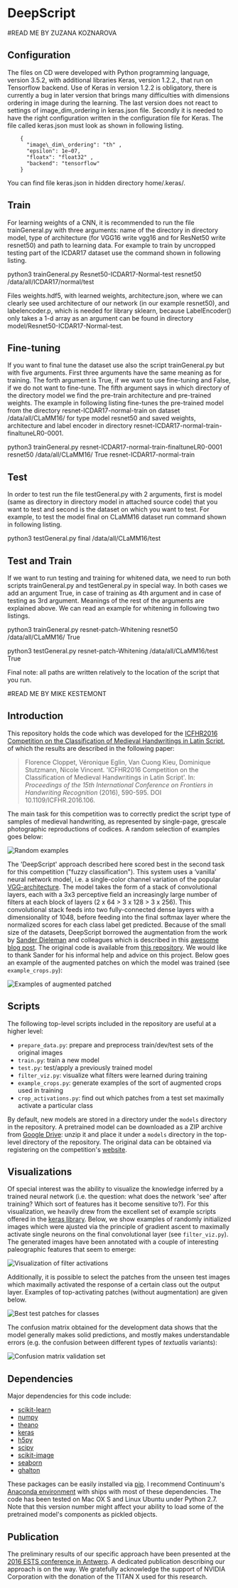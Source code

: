 # DeepScript
#READ ME BY ZUZANA KOZNAROVA


## Configuration

  The files on CD were developed with Python programming language, version
3.5.2, with additional libraries Keras, version 1.2.2., that run on Tensorflow
backend. Use of Keras in version 1.2.2 is obligatory, there is currently a
bug in later version that brings many difficulties with dimensions ordering
in image during the learning. The last version does not react to settings of
image_dim_ordering in keras.json file.
  Secondly it is needed to have the right configuration written in the configuration
file for Keras. The file called keras.json must look as shown in following
listing.

        {
          "image\_dim\_ordering": "th" ,
          "epsilon": 1e−07,
          "floatx": "float32" ,
          "backend": "tensorflow"
        }
  You can find file keras.json in hidden directory home/.keras/.
 
  
## Train
 
  For learning weights of a CNN, it is recommended to run the file trainGeneral.py with
three arguments: name of the directory in directory model, type of architecture
(for VGG16 write vgg16 and for ResNet50 write resnet50) and path to learning
data. For example to train by uncropped testing part of the ICDAR17 dataset
use the command shown in following listing.

python3 trainGeneral.py Resnet50-ICDAR17-Normal-test resnet50 /data/all/ICDAR17/normal/test

  Files weights.hdf5, with learned weights, architecture.json, where we
can clearly see used architecture of our network (in our example resnet50),
and labelencoder.p, which is needed for library sklearn, because LabelEncoder()
only takes a 1-d array as an argument can be found in directory
model/Resnet50-ICDAR17-Normal-test.


## Fine-tuning

  If you want to final tune the dataset use also the script trainGeneral.py
but with five arguments. First three arguments have the same meaning as for
training. The forth argument is True, if we want to use fine-tuning and False,
if we do not want to fine-tune. The fifth argument says in which directory
of the directory model we find the pre-train architecture and pre-trained
weights. The example in following listing fine-tunes the pre-trained model
from the directory resnet-ICDAR17-normal-train on dataset /data/all/CLaMM16/ for
type model resnet50 and saved weights, architecture and label encoder in
directory resnet-ICDAR17-normal-train-finaltuneLR0-0001.

python3 trainGeneral.py resnet-ICDAR17-normal-train-finaltuneLR0-0001 resnet50 /data/all/CLaMM16/ True resnet-ICDAR17-normal-train

  
## Test

  In order to test run the file testGeneral.py with 2 arguments, first is model
(same as directory in directory model in attached source code) that you want
to test and second is the dataset on which you want to test. For example, to
test the model final on CLaMM16 dataset run command shown in following
listing.

python3 testGeneral.py final /data/all/CLaMM16/test


## Test and Train 

  If we want to run testing and training for whitened data, we need to run
both scripts trainGeneral.py and testGeneral.py in special way. In both cases
we add an argument True, in case of training as 4th argument and in case of
testing as 3rd argument. Meanings of the rest of the arguments are explained
above. We can read an example for whitening in following two listings.

python3 trainGeneral.py resnet-patch-Whitening resnet50 /data/all/CLaMM16/ True

python3 testGeneral.py resnet-patch-Whitening /data/all/CLaMM16/test True


Final note: all paths are written relatively to the location of the script that you run.



#READ ME BY MIKE KESTEMONT
## Introduction
This repository holds the code which was developed for the [ICFHR2016 Competition on the Classification of Medieval Handwritings in Latin Script](http://oriflamms.hypotheses.org/1388), of which the results are described in the following paper:

> Florence Cloppet, Véronique Eglin, Van Cuong Kieu, Dominique Stutzmann, Nicole Vincent. 'ICFHR2016 Competition on the Classification of Medieval Handwritings in Latin Script'. In: *Proceedings of the 15th International Conference on Frontiers in Handwriting Recognition* (2016), 590-595. DOI 10.1109/ICFHR.2016.106.

The main task for this competition was to correctly predict the script type of samples of medieval handwriting, as represented by single-page, grescale photographic reproductions of codices. A random selection of examples goes below:

![Random examples](https://cloud.githubusercontent.com/assets/4376879/20482409/d5d13558-afec-11e6-8350-b4b45cc991f7.png "Random examples")


The 'DeepScript' approach described here scored best in the second task for this competition ("fuzzy classification"). This system uses a ‘vanilla’ neural network model, i.e. a single-color channel variation of the popular [VGG-architecture](https://arxiv.org/abs/1409.1556). The model takes the form of a stack of convolutional layers, each with a 3x3 perceptive field an increasingly large number of filters at each block of layers (2 x 64 > 3 x 128 > 3 x 256). This convolutional stack feeds into two fully-connected dense layers with a dimensionality of 1048, before feeding into the final softmax layer where the normalized scores for each class label get predicted. Because of the small size of the datasets, DeepScript borrowed the augmentation from the work by [Sander Dieleman](http://benanne.github.io/about/) and colleagues which is described in this [awesome blog post](http://benanne.github.io/2015/03/17/plankton.html). The original code is available from [this repository](https://github.com/benanne/kaggle-ndsb). We would like to thank Sander for his informal help and advice on this project. Below goes an example of the augmented patches on which the model was trained (see `example_crops.py`):

![Examples of augmented patched](https://cloud.githubusercontent.com/assets/4376879/20482407/d5bd87e2-afec-11e6-9565-f53f8519c118.png "Examples of augmented patched")


## Scripts

The following top-level scripts included in the repository are useful at a higher level:
- `prepare_data.py`: prepare and preprocess train/dev/test sets of the original images
- `train.py`: train a new model
- `test.py`: test/apply a previously trained model
- `filter_viz.py`: visualize what filters were learned during training
- `example_crops.py`: generate examples of the sort of augmented crops used in training
- `crop_activations.py`: find out which patches from a test set maximally activate a particular class

By default, new models are stored in a directory under the `models` directory in the repository. A pretrained model can be downloaded as a ZIP archive from [Google Drive](https://drive.google.com/open?id=0B84gHUu-mY-IR0FGdnNNUjdFTVU): unzip it and place it under a `models` directory in the top-level directory of the repository. The original data can be obtained via registering on the competition's [website](http://oriflamms.hypotheses.org/1388).


## Visualizations

Of special interest was the ability to visualize the knowledge inferred by a trained neural network (i.e. the question: what does the network 'see' after training? Which sort of features has it become sensitive to?). For this visualization, we heavily drew from the excellent set of example scripts offered in the [keras library](https://keras.io/). Below, we show examples of randomly initialized images which were ajusted via the principle of gradient ascent to maximally activate single neurons on the final convolutional layer (see `filter_viz.py`). The generated images have been annotated with a couple of interesting paleographic features that seem to emerge:


![Visualization of filter activations](https://cloud.githubusercontent.com/assets/4376879/20482410/d5d99978-afec-11e6-98f8-0b057a77e9ba.png "Visualization of filter activations")

Additionally, it is possible to select the patches from the unseen test images which maximally activated the response of a certain class out the output layer. Examples of top-activating patches (without augmentation) are given below.

![Best test patches for classes](https://cloud.githubusercontent.com/assets/4376879/20482411/d5e2cb38-afec-11e6-9a38-5fd559bdc167.png "Best test patches for classes")

The confusion matrix obtained for the development data shows that the model generally makes solid predictions, and mostly makes understandable errors (e.g. the confusion between different types of *textualis* variants):

![Confusion matrix validation set](https://cloud.githubusercontent.com/assets/4376879/20482408/d5bd74dc-afec-11e6-894b-6485144c1ed0.png "Confusion matrix validation set")


## Dependencies

Major dependencies for this code include:

- [scikit-learn](http://scikit-learn.org/stable/index.html)
- [numpy](http://www.numpy.org/)
- [theano](http://deeplearning.net/software/theano/)
- [keras](https://keras.io/)
- [h5py](http://www.h5py.org/)
- [scipy](https://www.scipy.org/) 
- [scikit-image](http://scikit-image.org/)
- [seaborn](http://seaborn.pydata.org/)
- [ghalton](https://pypi.python.org/pypi/ghalton)

These packages can be easily installed via [pip](https://pypi.python.org/pypi/pip). I recommend Continuum's [Anaconda environment](https://www.continuum.io/downloads) with ships with most of these dependencies. The code has been tested on Mac OX S and Linux Ubuntu under Python 2.7. Note that this version number might affect your ability to load some of the pretrained model's components as pickled objects.

## Publication
The preliminary results of our specific approach have been presented at the [2016 ESTS conference in Antwerp](https://textualscholarship.eu/ests-2016/). A dedicated publication describing our approach is on the way. We gratefully acknowledge the support of NVIDIA Corporation with the donation of the TITAN X used for this research.

